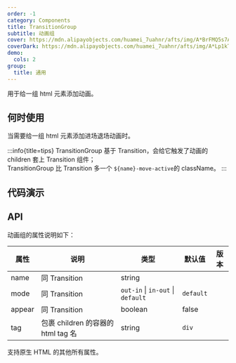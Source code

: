 ```yaml
---
order: -1
category: Components
title: TransitionGroup
subtitle: 动画组
cover: https://mdn.alipayobjects.com/huamei_7uahnr/afts/img/A*BrFMQ5s7AAQAAAAAAAAAAAAADrJ8AQ/original
coverDark: https://mdn.alipayobjects.com/huamei_7uahnr/afts/img/A*Lp1kTYmSsgoAAAAAAAAAAAAADrJ8AQ/original
demo:
  cols: 2
group:
  title: 通用
---
```


用于给一组 html 元素添加动画。

## 何时使用

当需要给一组 html 元素添加进场退场动画时。

:::info{title=tips}
TransitionGroup 基于 Transition，会给它触发了动画的 children 套上 Transition 组件；  
TransitionGroup 比 Transition 多一个 `${name}-move-active`的 className。
:::

## 代码演示

<!-- prettier-ignore -->
<code src="./demo/all.tsx"></code>

## API

动画组的属性说明如下：

| 属性   | 说明                               | 类型                              | 默认值    | 版本 |
| ------ | ---------------------------------- | --------------------------------- | --------- | ---- |
| name   | 同 Transition                      | string                            |           |      |
| mode   | 同 Transition                      | `out-in` \| `in-out` \| `default` | `default` |      |
| appear | 同 Transition                      | boolean                           | false     |      |
| tag    | 包裹 children 的容器的 html tag 名 | string                            | `div`     |      |

支持原生 HTML 的其他所有属性。
